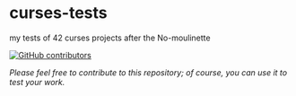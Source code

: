 # curses-tests
my tests of 42 curses  projects after the No-moulinette

[![GitHub contributors](https://img.shields.io/github/contributors/Yo-omega/curses-tests.svg)](https://GitHub.com/Yo-omega/curses-tests/graphs/contributors/)


*Please feel free to contribute to this repository; of course, you can use it to test your work.*
